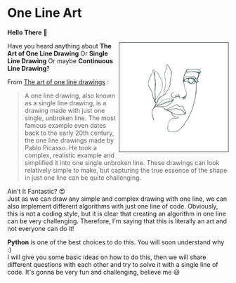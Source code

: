 # One Line Art


**Hello There 👋**

<img src="/images/one_line_art.jpg" alt="OneLineArt" title="sample" width="250" height="250" align="right" />

Have you heard anything about **The Art of One Line Drawing** Or **Single Line Drawing** Or maybe **Continuous Line Drawing**?

From [The art of one line drawings](https://medium.com/@michellegemmeke/the-art-of-one-line-drawings-8cd8fd5a5af7) :
> A one line drawing, also known as a single line drawing, is a drawing made with just one single, unbroken line.
> The most famous example even dates back to the early 20th century, the one line drawings made by Pablo Picasso. He took a complex, realistic example and simplified it into one single unbroken line. These drawings can look relatively simple to make, but capturing the true essence of the shape in just one line can be quite challenging.

Ain't It Fantastic? 😍 <br>
Just as we can draw any simple and complex drawing with one line, we can also implement different algorithms with just one line of code. Obviously, this is not a coding style, but it is clear that creating an algorithm in one line can be very challenging. Therefore, I'm saying that this is literally an art and not everyone can do it!  

**Python** is one of the best choices to do this. You will soon understand why :)<br>
I will give you some basic ideas on how to do this, then we will share different questions with each other and try to solve it with a single line of code. It's gonna be very fun and challenging, believe me 😃
